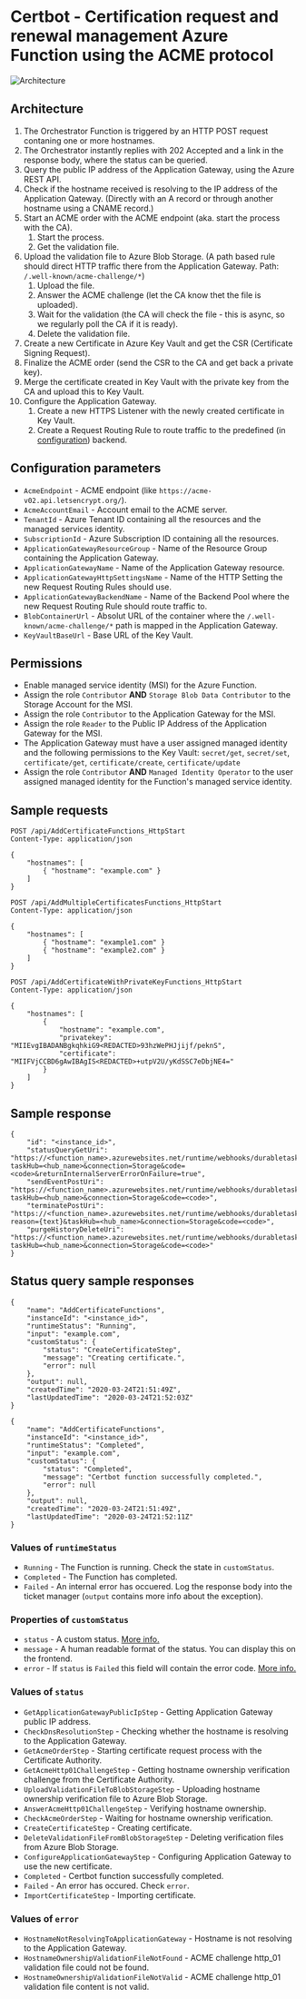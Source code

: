 # Certbot - Certification request and renewal management Azure Function using the ACME protocol

![Architecture](certbot.jpg)

## Architecture

1. The Orchestrator Function is triggered by an HTTP POST request contaning one or more hostnames.
2. The Orchestrator instantly replies with 202 Accepted and a link in the response body, where the status can be queried.
3. Query the public IP address of the Application Gateway, using the Azure REST API.
4. Check if the hostname received is resolving to the IP address of the Application Qateway. (Directly with an A record or through another hostname using a CNAME record.)
5. Start an ACME order with the ACME endpoint (aka. start the process with the CA).
    1. Start the process.
    2. Get the validation file.
6. Upload the validation file to Azure Blob Storage. (A path based rule should direct HTTP traffic there from the Application Gateway. Path: `/.well-known/acme-challenge/*`)
    1. Upload the file.
    2. Answer the ACME challenge (let the CA know thet the file is uploaded).
    3. Wait for the validation (the CA will check the file - this is async, so we regularly poll the CA if it is ready).
    4. Delete the validation file.
7. Create a new Certificate in Azure Key Vault and get the CSR (Certificate Signing Request).
8. Finalize the ACME order (send the CSR to the CA and get back a private key).
9. Merge the certificate created in Key Vault with the private key from the CA and upload this to Key Vault.
10. Configure the Application Gateway.
    1. Create a new HTTPS Listener with the newly created certificate in Key Vault.
    2. Create a Request Routing Rule to route traffic to the predefined (in [configuration](#configuration-parameters)) backend.

## Configuration parameters

- `AcmeEndpoint` - ACME endpoint (like `https://acme-v02.api.letsencrypt.org/`).
- `AcmeAccountEmail` - Account email to the ACME server.
- `TenantId` - Azure Tenant ID containing all the resources and the managed services identity.
- `SubscriptionId` - Azure Subscription ID containing all the resources.
- `ApplicationGatewayResourceGroup` - Name of the Resource Group containing the Application Gateway.
- `ApplicationGatewayName` - Name of the Application Gateway resource.
- `ApplicationGatewayHttpSettingsName` - Name of the HTTP Setting the new Request Routing Rules should use.
- `ApplicationGatewayBackendName` - Name of the Backend Pool where the new Request Routing Rule should route traffic to.
- `BlobContainerUrl` - Absolut URL of the container where the `/.well-known/acme-challenge/*` path is mapped in the Application Gateway.
- `KeyVaultBaseUrl` - Base URL of the Key Vault.

## Permissions

- Enable managed service identity (MSI) for the Azure Function.
- Assign the role `Contributor` **AND** `Storage Blob Data Contributor` to the Storage Account for the MSI.
- Assign the role `Contributor` to the Application Gateway for the MSI.
- Assign the role `Reader` to the Public IP Address of the Application Gateway for the MSI.
- The Application Gateway must have a user assigned managed identity and the following permissions to the Key Vault: `secret/get`, `secret/set`, `certificate/get`, `certificate/create`, `certificate/update`
- Assign the role `Contributor` **AND** `Managed Identity Operator` to the user assigned managed identity for the Function's managed service identity.

## Sample requests

```http
POST /api/AddCertificateFunctions_HttpStart
Content-Type: application/json

{
    "hostnames": [
        { "hostname": "example.com" }
    ]
}
```

```http
POST /api/AddMultipleCertificatesFunctions_HttpStart
Content-Type: application/json

{
    "hostnames": [
        { "hostname": "example1.com" }
        { "hostname": "example2.com" }
    ]
}
```

```http
POST /api/AddCertificateWithPrivateKeyFunctions_HttpStart
Content-Type: application/json

{
    "hostnames": [
        {
            "hostname": "example.com",
            "privatekey": "MIIEvgIBADANBgkqhkiG9<REDACTED>93hzWePHJjijf/peknS",
            "certificate": "MIIFVjCCBD6gAwIBAgIS<REDACTED>+utpV2U/yKdSSC7eDbjNE4="
        }
    ]
}
```

## Sample response

```http
{
    "id": "<instance_id>",
    "statusQueryGetUri": "https://<function_name>.azurewebsites.net/runtime/webhooks/durabletask/instances/<instance_id>?taskHub=<hub_name>&connection=Storage&code=<code>&returnInternalServerErrorOnFailure=true",
    "sendEventPostUri": "https://<function_name>.azurewebsites.net/runtime/webhooks/durabletask/instances/<instance_id>/raiseEvent/{eventName}?taskHub=<hub_name>&connection=Storage&code=<code>",
    "terminatePostUri": "https://<function_name>.azurewebsites.net/runtime/webhooks/durabletask/instances/<instance_id>/terminate?reason={text}&taskHub=<hub_name>&connection=Storage&code=<code>",
    "purgeHistoryDeleteUri": "https://<function_name>.azurewebsites.net/runtime/webhooks/durabletask/instances/<instance_id>?taskHub=<hub_name>&connection=Storage&code=<code>"
}
```

## Status query sample responses

```http
{
    "name": "AddCertificateFunctions",
    "instanceId": "<instance_id>",
    "runtimeStatus": "Running",
    "input": "example.com",
    "customStatus": {
        "status": "CreateCertificateStep",
        "message": "Creating certificate.",
        "error": null
    },
    "output": null,
    "createdTime": "2020-03-24T21:51:49Z",
    "lastUpdatedTime": "2020-03-24T21:52:03Z"
}
```

```http
{
    "name": "AddCertificateFunctions",
    "instanceId": "<instance_id>",
    "runtimeStatus": "Completed",
    "input": "example.com",
    "customStatus": {
        "status": "Completed",
        "message": "Certbot function successfully completed.",
        "error": null
    },
    "output": null,
    "createdTime": "2020-03-24T21:51:49Z",
    "lastUpdatedTime": "2020-03-24T21:52:11Z"
}
```

### Values of `runtimeStatus`

- `Running` - The Function is running. Check the state in `customStatus`.
- `Completed` - The Function has completed.
- `Failed` - An internal error has occuered. Log the response body into the ticket manager (`output` contains more info about the exception).

### Properties of `customStatus`

- `status` - A custom status. [More info.](#values-of-status)
- `message` - A human readable format of the status. You can display this on the frontend.
- `error` - If `status` is `Failed` this field will contain the error code. [More info.](#values-of-error)

### Values of `status`

- `GetApplicationGatewayPublicIpStep` - Getting Application Gateway public IP address.
- `CheckDnsResolutionStep` - Checking whether the hostname is resolving to the Application Gateway.
- `GetAcmeOrderStep` - Starting certificate request process with the Certificate Authority.
- `GetAcmeHttp01ChallengeStep` - Getting hostname ownership verification challenge from the Certificate Authority.
- `UploadValidationFileToBlobStorageStep` - Uploading hostname ownership verification file to Azure Blob Storage.
- `AnswerAcmeHttp01ChallengeStep` - Verifying hostname ownership.
- `CheckAcmeOrderStep` - Waiting for hostname ownership verification.
- `CreateCertificateStep` - Creating certificate.
- `DeleteValidationFileFromBlobStorageStep` - Deleting verification files from Azure Blob Storage.
- `ConfigureApplicationGatewayStep` - Configuring Application Gateway to use the new certificate.
- `Completed` - Certbot function successfully completed.
- `Failed` - An error has occured. Check `error`.
- `ImportCertificateStep` - Importing certificate.

### Values of `error`

- `HostnameNotResolvingToApplicationGateway` - Hostname is not resolving to the Application Gateway.
- `HostnameOwnershipValidationFileNotFound` - ACME challenge http_01 validation file could not be found.
- `HostnameOwnershipValidationFileNotValid` - ACME challenge http_01 validation file content is not valid.
